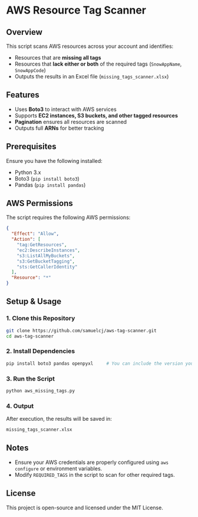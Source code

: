 # AWS Resource Tag Scanner

## Overview
This script scans AWS resources across your account and identifies:
- Resources that are **missing all tags**
- Resources that **lack either or both** of the required tags (`SnowAppName`, `SnowAppCode`)
- Outputs the results in an Excel file (`missing_tags_scanner.xlsx`)

## Features
- Uses **Boto3** to interact with AWS services
- Supports **EC2 instances, S3 buckets, and other tagged resources**
- **Pagination** ensures all resources are scanned
- Outputs full **ARNs** for better tracking

## Prerequisites
Ensure you have the following installed:
- Python 3.x
- Boto3 (`pip install boto3`)
- Pandas (`pip install pandas`)

## AWS Permissions
The script requires the following AWS permissions:
```json
{
  "Effect": "Allow",
  "Action": [
    "tag:GetResources",
    "ec2:DescribeInstances",
    "s3:ListAllMyBuckets",
    "s3:GetBucketTagging",
    "sts:GetCallerIdentity"
  ],
  "Resource": "*"
}
```

## Setup & Usage
### 1. Clone this Repository
```sh
git clone https://github.com/samuelcj/aws-tag-scanner.git
cd aws-tag-scanner
```

### 2. Install Dependencies
```sh
pip install boto3 pandas openpyxl     # You can include the version you want.
```

### 3. Run the Script
```sh
python aws_missing_tags.py
```

### 4. Output
After execution, the results will be saved in:
```sh
missing_tags_scanner.xlsx
```

## Notes
- Ensure your AWS credentials are properly configured using `aws configure` or environment variables.
- Modify `REQUIRED_TAGS` in the script to scan for other required tags.

## License
This project is open-source and licensed under the MIT License.


